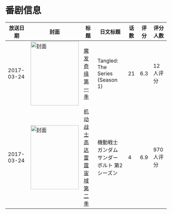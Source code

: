 # 番剧信息

|放送日期|封面|标题|日文标题|话数|评分|评分人数|
|---|---|---|---|---|---|---|
|2017-03-24|<img src="https://lain.bgm.tv/pic/cover/c/8b/d5/212814_38RCj.jpg" alt="封面" style="width:150px;height:200px;object-fit:cover;">|[魔发奇缘 第一季](https://bangumi.tv/subject/212814)|Tangled: The Series (Season 1)|21|6.3|12人评分|
|2017-03-24|<img src="https://lain.bgm.tv/pic/cover/c/53/e1/198380_r90t9.jpg" alt="封面" style="width:150px;height:200px;object-fit:cover;">|[机动战士高达 雷霆宙域 第二季](https://bangumi.tv/subject/198380)|機動戦士ガンダム サンダーボルト 第2シーズン|4|6.9|970人评分|
